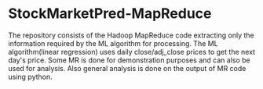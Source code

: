 # StockMarketPred-MapReduce
The repository consists of the Hadoop MapReduce code extracting only the information required by the ML algorithm for processing. The ML algorithm(linear regression) uses daily close/adj_close prices to get the next day's price. Some MR is done for demonstration purposes and can also be used for analysis. Also general analysis is done on the output of MR code using python.
